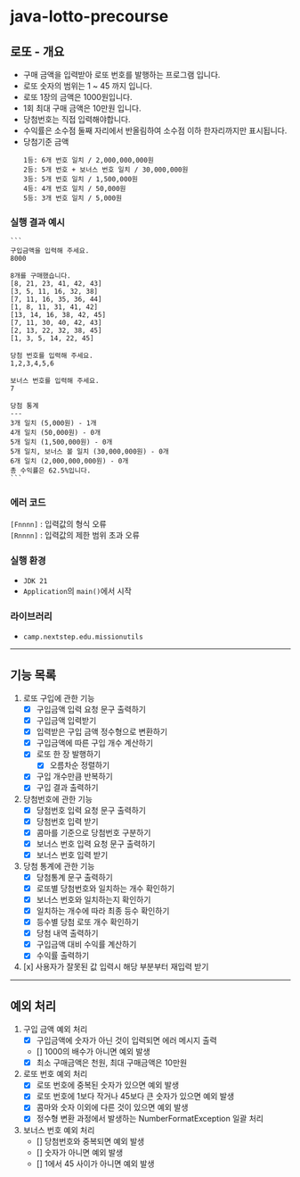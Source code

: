 # java-lotto-precourse

## 로또 - 개요
- 구매 금액을 입력받아 로또 번호를 발행하는 프로그램 입니다.
- 로또 숫자의 범위는 1 ~ 45 까지 입니다.
- 로또 1장의 금액은 1000원입니다.
- 1회 최대 구매 금액은 10만원 입니다.
- 당첨번호는 직접 입력해야합니다.
- 수익률은 소수점 둘째 자리에서 반올림하여 소수점 이하 한자리까지만 표시됩니다.
- 당첨기준 금액
    ```
    1등: 6개 번호 일치 / 2,000,000,000원
    2등: 5개 번호 + 보너스 번호 일치 / 30,000,000원
    3등: 5개 번호 일치 / 1,500,000원
    4등: 4개 번호 일치 / 50,000원
    5등: 3개 번호 일치 / 5,000원
    ```

### 실행 결과 예시
    ```
    구입금액을 입력해 주세요.
    8000
    
    8개를 구매했습니다.
    [8, 21, 23, 41, 42, 43]
    [3, 5, 11, 16, 32, 38]
    [7, 11, 16, 35, 36, 44]
    [1, 8, 11, 31, 41, 42]
    [13, 14, 16, 38, 42, 45]
    [7, 11, 30, 40, 42, 43]
    [2, 13, 22, 32, 38, 45]
    [1, 3, 5, 14, 22, 45]
    
    당첨 번호를 입력해 주세요.
    1,2,3,4,5,6
    
    보너스 번호를 입력해 주세요.
    7
    
    당첨 통계
    ---
    3개 일치 (5,000원) - 1개
    4개 일치 (50,000원) - 0개
    5개 일치 (1,500,000원) - 0개
    5개 일치, 보너스 볼 일치 (30,000,000원) - 0개
    6개 일치 (2,000,000,000원) - 0개
    총 수익률은 62.5%입니다.
    ```

### 에러 코드
`[Fnnnn]` : 입력값의 형식 오류   
`[Rnnnn]` : 입력값의 제한 범위 초과 오류

### 실행 환경
- `JDK 21`
- `Application`의 `main()`에서 시작

### 라이브러리
- `camp.nextstep.edu.missionutils`

---

## 기능 목록
1. 로또 구입에 관한 기능
   - [x] 구입금액 입력 요청 문구 출력하기
   - [x] 구입금액 입력받기
   - [x] 입력받은 구입 금액 정수형으로 변환하기
   - [x] 구입금액에 따른 구입 개수 계산하기
   - [x] 로또 한 장 발행하기
     - [x] 오름차순 정렬하기
   - [x] 구입 개수만큼 반복하기
   - [x] 구입 결과 출력하기
2. 당첨번호에 관한 기능
   - [x] 당첨번호 입력 요청 문구 출력하기
   - [x] 당첨번호 입력 받기
   - [x] 콤마를 기준으로 당첨번호 구분하기
   - [x] 보너스 번호 입력 요청 문구 출력하기
   - [x] 보너스 번호 입력 받기
3. 당첨 통계에 관한 기능
   - [x] 당첨통계 문구 출력하기
   - [x] 로또별 당첨번호와 일치하는 개수 확인하기
   - [x] 보너스 번호와 일치하는지 확인하기
   - [x] 일치하는 개수에 따라 최종 등수 확인하기
   - [x] 등수별 당첨 로또 개수 확인하기
   - [x] 당첨 내역 출력하기
   - [x] 구입금액 대비 수익률 계산하기
   - [x] 수익률 출력하기
4. [x] 사용자가 잘못된 값 입력시 해당 부분부터 재입력 받기

---

## 예외 처리
1. 구입 금액 예외 처리
   - [x] 구입금액에 숫자가 아닌 것이 입력되면 에러 메시지 출력
   - [] 1000의 배수가 아니면 예외 발생
   - [x] 최소 구매금액은 천원, 최대 구매금액은 10만원
2. 로또 번호 예외 처리
   - [x] 로또 번호에 중복된 숫자가 있으면 예외 발생
   - [x] 로또 번호에 1보다 작거나 45보다 큰 숫자가 있으면 예외 발생
   - [x] 콤마와 숫자 이외에 다른 것이 있으면 예외 발생
   - [x] 정수형 변환 과정에서 발생하는 NumberFormatException 일괄 처리
3. 보너스 번호 예외 처리
   - [] 당첨번호와 중복되면 예외 발생
   - [] 숫자가 아니면 예외 발생
   - [] 1에서 45 사이가 아니면 예외 발생
